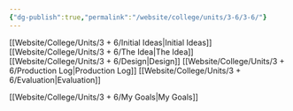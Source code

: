 ```yaml
---
{"dg-publish":true,"permalink":"/website/college/units/3-6/3-6/"}
---
```


[[Website/College/Units/3 + 6/Initial Ideas\|Initial Ideas]]
[[Website/College/Units/3 + 6/The Idea\|The Idea]]
[[Website/College/Units/3 + 6/Design\|Design]]
[[Website/College/Units/3 + 6/Production Log\|Production Log]]
[[Website/College/Units/3 + 6/Evaluation\|Evaluation]]

[[Website/College/Units/3 + 6/My Goals\|My Goals]]
